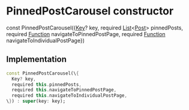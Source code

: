 


# PinnedPostCarousel constructor






const
PinnedPostCarousel(\{[Key](https:api.flutter.dev/flutter/foundation/Key-class.html)? key, required [List](https:api.flutter.dev/flutter/dart-core/List-class.html)&lt;[Post](../../models_post_post_model/Post-class.md)\> pinnedPosts, required [Function](https:api.flutter.dev/flutter/dart-core/Function-class.html) navigateToPinnedPostPage, required [Function](https:api.flutter.dev/flutter/dart-core/Function-class.html) navigateToIndividualPostPage\})





## Implementation

```dart
const PinnedPostCarousel(\{
  Key? key,
  required this.pinnedPosts,
  required this.navigateToPinnedPostPage,
  required this.navigateToIndividualPostPage,
\}) : super(key: key);
```







